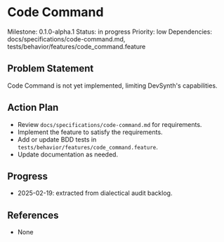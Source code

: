 # Code Command
Milestone: 0.1.0-alpha.1
Status: in progress
Priority: low
Dependencies: docs/specifications/code-command.md, tests/behavior/features/code_command.feature

## Problem Statement
Code Command is not yet implemented, limiting DevSynth's capabilities.


## Action Plan
- Review `docs/specifications/code-command.md` for requirements.
- Implement the feature to satisfy the requirements.
- Add or update BDD tests in `tests/behavior/features/code_command.feature`.
- Update documentation as needed.

## Progress
- 2025-02-19: extracted from dialectical audit backlog.

## References
- None
